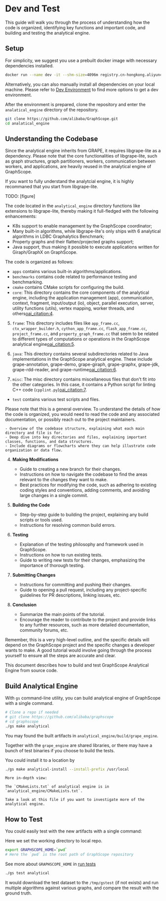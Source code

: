 # Dev and Test

This guide will walk you through the process of understanding how the code is organized, 
identifying key functions and important code, and building and testing the analytical engine.

## Setup

For simplicity, we suggest you use a prebuilt docker image with necessary dependencies installed.

```bash
docker run --name dev -it --shm-size=4096m registry.cn-hongkong.aliyuncs.com/graphscope/graphscope-dev:latest
```

Alternatively, you can also manually install all dependencies on your local machine.
Please refer to [Dev Environment](../development/dev_guide.md#dev-environment) to find more options to get a dev environment.

After the environment is prepared, clone the repository and enter the `analatical_engine` directory of the repository.

```bash
git clone https://github.com/alibaba/GraphScope.git
cd analatical_engine
```

## Understanding the Codebase

Since the analytical engine inherits from GRAPE, it requires libgrape-lite as a dependency. 
Please note that the core functionalities of libgrape-lite, such as graph structures, graph partitioners, workers, 
communication between workers, and applications, are heavily reused in the analytical engine of GraphScope.

If you want to fully understand the analytcial engine, it is highly recommaned that you start from libgrape-lite.

TODO: [figure]

The code located in the `analytical_engine` directory functions like extensions to libgrape-lite, 
thereby making it full-fledged with the following enhancements:

- K8s support to enable management by the GraphScope coordinator;
- Many built-in algorithms, while libgrape-lite's only ships with 6 analytical algorithms in LDBC Graphalytics Benchmark;
- Property graphs and their flatten/projected graphs support;
- Java support, thus making it possible to execute applications written for Giraph/GraphX on GraphScope.

The code is organized as follows:

- `apps` contains various built-in algorithms/applications.
- `benchmarks` contains code related to performance testing and benchmarking.
- `cmake` contains CMake scripts for configuring the build.
- `core`: This directory contains the core components of the analytical engine, including the application management (app), communication, context, fragment, input/output (io), object, parallel execution, server, utility functions (utils), vertex mapping, worker threads, and others[oai_citation:4](https://github.com/alibaba/GraphScope/tree/main/analytical_engine/core).

5. `frame`: This directory includes files like `app_frame.cc`, `ctx_wrapper_builder.h`, `cython_app_frame.cc`, `flash_app_frame.cc`, `project_frame.cc`, and `property_graph_frame.cc` that seem to be related to different types of computations or operations in the GraphScope analytical engine[oai_citation:5](https://github.com/alibaba/GraphScope/tree/main/analytical_engine/frame).

6. `java`: This directory contains several subdirectories related to Java implementations in the GraphScope analytical engine. These include grape-annotation, grape-demo, grape-giraph, grape-graphx, grape-jdk, grape-rdd-reader, and grape-runtime[oai_citation:6](https://github.com/alibaba/GraphScope/tree/main/analytical_engine/java).

7. `misc`: The misc directory contains miscellaneous files that don't fit into the other categories. In this case, it contains a Python script for linting C++ code (`cpplint.py`)[oai_citation:7](https://github.com/alibaba/GraphScope/tree/main/analytical_engine/misc).

- `test` contains various test scripts and files.

Please note that this is a general overview. To understand the details of how the code is organized, you would need to read the code and any associated documentation, or possibly reach out to the project maintainers.


    - Overview of the codebase structure, explaining what each main directory and file is for.
    - Deep dive into key directories and files, explaining important classes, functions, and data structures.
    - Include diagrams or flowcharts where they can help illustrate code organization or data flow.

4. **Making Modifications**
    - Guide to creating a new branch for their changes.
    - Instructions on how to navigate the codebase to find the areas relevant to the changes they want to make.
    - Best practices for modifying the code, such as adhering to existing coding styles and conventions, adding comments, and avoiding large changes in a single commit.

5. **Building the Code**
    - Step-by-step guide to building the project, explaining any build scripts or tools used.
    - Instructions for resolving common build errors.

6. **Testing**
    - Explanation of the testing philosophy and framework used in GraphScope.
    - Instructions on how to run existing tests.
    - Guide to writing new tests for their changes, emphasizing the importance of thorough testing.

7. **Submitting Changes**
    - Instructions for committing and pushing their changes.
    - Guide to opening a pull request, including any project-specific guidelines for PR descriptions, linking issues, etc.

8. **Conclusion**
    - Summarize the main points of the tutorial.
    - Encourage the reader to contribute to the project and provide links to any further resources, such as more detailed documentation, community forums, etc.

Remember, this is a very high-level outline, and the specific details will depend on the GraphScope project and the specific changes a developer wants to make. A good tutorial would involve going through the process yourself to ensure all the steps are accurate and clear.



This document describes how to build and test GraphScope Analytical Engine from source code.


## Build Analytical Engine

With `gs` command-line utility, you can build analytical engine of GraphScope with a single command.

```bash
# Clone a repo if needed
# git clone https://github.com/alibaba/graphscope
# cd graphscope
./gs make analytical
```

You may found the built artifacts in `analytical_engine/build/grape_engine`.

Together with the `grape_engine` are shared libraries, or there may have a bunch of test binaries if you choose to build the tests.

You could install it to a location by

```bash
./gs make analytical-install --install-prefix /usr/local
```

````{note}
More in-depth view:

The `CMakeLists.txt` of analytical engine is in `analytical_engine/CMakeLists.txt`.

Take a look at this file if you want to investigate more of the analytical engine.
````

## How to Test

You could easily test with the new artifacts with a single command:

Here we set the working directory to local repo.
```bash
export GRAPHSCOPE_HOME=`pwd`
# Here the `pwd` is the root path of GraphScope repository
```
See more about `GRAPHSCOPE_HOME` in [run tests](../development/how_to_test.md#run-tests)

```bash
./gs test analytical
```

It would download the test dataset to the `/tmp/gstest` (if not exists) and run multiple algorithms against various graphs, and compare the result with the ground truth.
